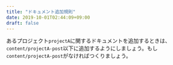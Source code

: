 ```yaml
---
title: "ドキュメント追加規則"
date: 2019-10-01T02:44:09+09:00
draft: false
---
```

あるプロジェクト`projectA`に関するドキュメントを追加するときは、`content/projectA-post`以下に追加するようにしましょう。もし`content/projectA-post`がなければつくりましょう。

